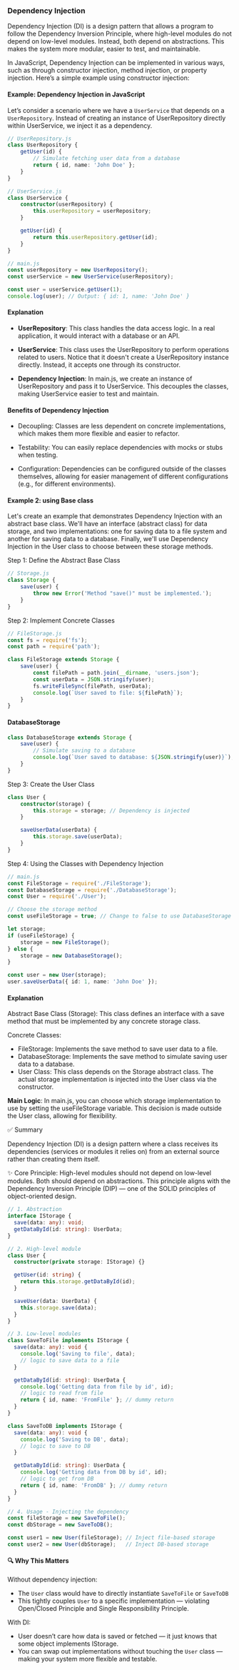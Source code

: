 ### Dependency Injection
Dependency Injection (DI) is a design pattern that allows a program to follow the Dependency Inversion Principle,
where high-level modules do not depend on low-level modules. Instead, both depend on abstractions. This makes the system more modular, easier to test, and maintainable.

In JavaScript, Dependency Injection can be implemented in various ways, such as through constructor injection, method injection, or property injection. 
Here’s a simple example using constructor injection:

#### Example: Dependency Injection in JavaScript
Let’s consider a scenario where we have a `UserService` that depends on a `UserRepository`. Instead of creating an instance of UserRepository directly within UserService, we inject it as a dependency.
```ts
// UserRepository.js
class UserRepository {
    getUser(id) {
        // Simulate fetching user data from a database
        return { id, name: 'John Doe' };
    }
}

// UserService.js
class UserService {
    constructor(userRepository) {
        this.userRepository = userRepository;
    }

    getUser(id) {
        return this.userRepository.getUser(id);
    }
}

// main.js
const userRepository = new UserRepository();
const userService = new UserService(userRepository);

const user = userService.getUser(1);
console.log(user); // Output: { id: 1, name: 'John Doe' }

```

#### Explanation
- **UserRepository**: This class handles the data access logic. In a real application, it would interact with a database or an API.

- **UserService**: This class uses the UserRepository to perform operations related to users. Notice that it doesn't create a UserRepository instance directly. Instead, it accepts one through its constructor.

- **Dependency Injection**: In main.js, we create an instance of UserRepository and pass it to UserService. This decouples the classes, making UserService easier to test and maintain.

#### Benefits of Dependency Injection
- Decoupling: Classes are less dependent on concrete implementations, which makes them more flexible and easier to refactor.

- Testability: You can easily replace dependencies with mocks or stubs when testing.

- Configuration: Dependencies can be configured outside of the classes themselves, allowing for easier management of different configurations (e.g., for different environments).

#### Example 2: using Base class
Let's create an example that demonstrates Dependency Injection with an abstract base class.
We'll have an interface (abstract class) for data storage, and two implementations: one for saving data to a file system and another for saving data to a database. 
Finally, we'll use Dependency Injection in the User class to choose between these storage methods.

Step 1: Define the Abstract Base Class
```ts
// Storage.js
class Storage {
    save(user) {
        throw new Error('Method "save()" must be implemented.');
    }
}

```

Step 2: Implement Concrete Classes
```ts
// FileStorage.js
const fs = require('fs');
const path = require('path');

class FileStorage extends Storage {
    save(user) {
        const filePath = path.join(__dirname, 'users.json');
        const userData = JSON.stringify(user);
        fs.writeFileSync(filePath, userData);
        console.log(`User saved to file: ${filePath}`);
    }
}
```

#### DatabaseStorage
```ts
class DatabaseStorage extends Storage {
    save(user) {
        // Simulate saving to a database
        console.log(`User saved to database: ${JSON.stringify(user)}`);
    }
}
```

Step 3: Create the User Class

```ts
class User {
    constructor(storage) {
        this.storage = storage; // Dependency is injected
    }

    saveUserData(userData) {
        this.storage.save(userData);
    }
}
```

Step 4: Using the Classes with Dependency Injection
```ts
// main.js
const FileStorage = require('./FileStorage');
const DatabaseStorage = require('./DatabaseStorage');
const User = require('./User');

// Choose the storage method
const useFileStorage = true; // Change to false to use DatabaseStorage

let storage;
if (useFileStorage) {
    storage = new FileStorage();
} else {
    storage = new DatabaseStorage();
}

const user = new User(storage);
user.saveUserData({ id: 1, name: 'John Doe' });

```

#### Explanation
Abstract Base Class (Storage): This class defines an interface with a save method that must be implemented by any concrete storage class.

Concrete Classes:

- FileStorage: Implements the save method to save user data to a file.
- DatabaseStorage: Implements the save method to simulate saving user data to a database.
- User Class: This class depends on the Storage abstract class. The actual storage implementation is injected into the User class via the constructor.

**Main Logic**: In main.js, you can choose which storage implementation to use by setting the useFileStorage variable. This decision is made outside the User class, allowing for flexibility.

✅ Summary

Dependency Injection (DI) is a design pattern where a class receives its dependencies (services or modules it relies on) from an external source rather than creating them itself.

✨ Core Principle:
High-level modules should not depend on low-level modules. Both should depend on abstractions.
This principle aligns with the Dependency Inversion Principle (DIP) — one of the SOLID principles of object-oriented design.

```ts
// 1. Abstraction
interface IStorage {
  save(data: any): void;
  getDataById(id: string): UserData;
}

// 2. High-level module
class User {
  constructor(private storage: IStorage) {}

  getUser(id: string) {
    return this.storage.getDataById(id);
  }

  saveUser(data: UserData) {
    this.storage.save(data);
  }
}

// 3. Low-level modules
class SaveToFile implements IStorage {
  save(data: any): void {
    console.log('Saving to file', data);
    // logic to save data to a file
  }

  getDataById(id: string): UserData {
    console.log('Getting data from file by id', id);
    // logic to read from file
    return { id, name: 'FromFile' }; // dummy return
  }
}

class SaveToDB implements IStorage {
  save(data: any): void {
    console.log('Saving to DB', data);
    // logic to save to DB
  }

  getDataById(id: string): UserData {
    console.log('Getting data from DB by id', id);
    // logic to get from DB
    return { id, name: 'FromDB' }; // dummy return
  }
}

// 4. Usage - Injecting the dependency
const fileStorage = new SaveToFile();
const dbStorage = new SaveToDB();

const user1 = new User(fileStorage); // Inject file-based storage
const user2 = new User(dbStorage);   // Inject DB-based storage
```

#### 🔍 Why This Matters
Without dependency injection:

- The `User` class would have to directly instantiate `SaveToFile` or `SaveToDB`
- This tightly couples `User` to a specific implementation — violating Open/Closed Principle and Single Responsibility Principle.

With DI:

- User doesn’t care how data is saved or fetched — it just knows that some object implements IStorage.
- You can swap out implementations without touching the `User` class — making your system more flexible and testable.
  
